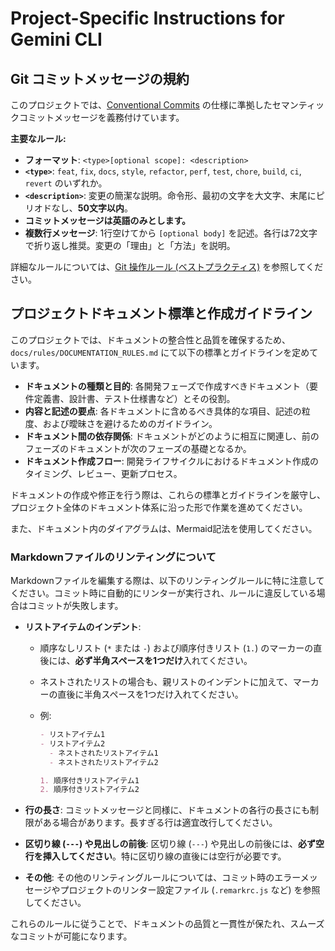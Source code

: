 # Project-Specific Instructions for Gemini CLI

<!-- Add any project-specific instructions or context here. -->

## Git コミットメッセージの規約

このプロジェクトでは、[Conventional Commits](https://www.conventionalcommits.org/en/v1.0.0/)
の仕様に準拠したセマンティックコミットメッセージを義務付けています。

**主要なルール:**

- **フォーマット**: `<type>[optional scope]: <description>`
- **`<type>`**: `feat`, `fix`, `docs`, `style`, `refactor`, `perf`, `test`,
  `chore`, `build`, `ci`, `revert` のいずれか。
- **`<description>`**: 変更の簡潔な説明。命令形、最初の文字を大文字、末尾にピリオドなし、**50文字以内**。
- **コミットメッセージは英語のみとします。**
- **複数行メッセージ**: 1行空けてから `[optional body]`
  を記述。各行は72文字で折り返し推奨。変更の「理由」と「方法」を説明。

詳細なルールについては、[Git 操作ルール (ベストプラクティス)](./docs/rules/GIT_RULES.md)
を参照してください。

## プロジェクトドキュメント標準と作成ガイドライン

このプロジェクトでは、ドキュメントの整合性と品質を確保するため、`docs/rules/DOCUMENTATION_RULES.md`
にて以下の標準とガイドラインを定めています。

- **ドキュメントの種類と目的**: 各開発フェーズで作成すべきドキュメント（要件定義書、設計書、テスト仕様書など）とその役割。
- **内容と記述の要点**: 各ドキュメントに含めるべき具体的な項目、記述の粒度、および曖昧さを避けるためのガイドライン。
- **ドキュメント間の依存関係**: ドキュメントがどのように相互に関連し、前のフェーズのドキュメントが次のフェーズの基礎となるか。
- **ドキュメント作成フロー**: 開発ライフサイクルにおけるドキュメント作成のタイミング、レビュー、更新プロセス。

ドキュメントの作成や修正を行う際は、これらの標準とガイドラインを厳守し、プロジェクト全体のドキュメント体系に沿った形で作業を進めてください。

また、ドキュメント内のダイアグラムは、Mermaid記法を使用してください。

### Markdownファイルのリンティングについて

Markdownファイルを編集する際は、以下のリンティングルールに特に注意してください。コミット時に自動的にリンターが実行され、ルールに違反している場合はコミットが失敗します。

- **リストアイテムのインデント**:
  - 順序なしリスト (`*` または
    `-`) および順序付きリスト (`1.`) のマーカーの直後には、**必ず半角スペースを1つだけ**入れてください。
  - ネストされたリストの場合も、親リストのインデントに加えて、マーカーの直後に半角スペースを1つだけ入れてください。
  - 例:

    ```markdown
    - リストアイテム1
    - リストアイテム2
      - ネストされたリストアイテム1
      - ネストされたリストアイテム2

    1. 順序付きリストアイテム1
    2. 順序付きリストアイテム2
    ```

- **行の長さ**: コミットメッセージと同様に、ドキュメントの各行の長さにも制限がある場合があります。長すぎる行は適宜改行してください。
- **区切り線 (`---`) や見出しの前後**: 区切り線 (`---`) や見出しの前後には、**必ず空行を挿入してください**。特に区切り線の直後には空行が必要です。
- **その他**: その他のリンティングルールについては、コミット時のエラーメッセージやプロジェクトのリンター設定ファイル (`.remarkrc.js`
  など) を参照してください。

これらのルールに従うことで、ドキュメントの品質と一貫性が保たれ、スムーズなコミットが可能になります。

